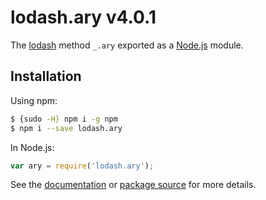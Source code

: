 # lodash.ary v4.0.1

The [lodash](https://lodash.com/) method `_.ary` exported as a [Node.js](https://nodejs.org/) module.

## Installation

Using npm:
```bash
$ {sudo -H} npm i -g npm
$ npm i --save lodash.ary
```

In Node.js:
```js
var ary = require('lodash.ary');
```

See the [documentation](https://lodash.com/docs#ary) or [package source](https://github.com/lodash/lodash/blob/4.0.1-npm-packages/lodash.ary) for more details.
